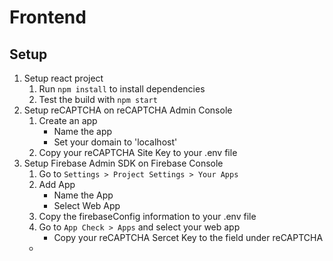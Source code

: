 # Frontend

## Setup
1. Setup react project
   1. Run `npm install` to install dependencies
   2. Test the build with `npm start`
2. Setup reCAPTCHA on reCAPTCHA Admin Console
   1. Create an app
        - Name the app
        - Set your domain to 'localhost'
   2. Copy your reCAPTCHA Site Key to your .env file
3. Setup Firebase Admin SDK on Firebase Console
   1. Go to `Settings > Project Settings > Your Apps`
   2. Add App
        - Name the App
        - Select Web App
   3. Copy the firebaseConfig information to your .env file
   4. Go to `App Check > Apps` and select your web app
        - Copy your reCAPTCHA Sercet Key to the field under reCAPTCHA
   - 